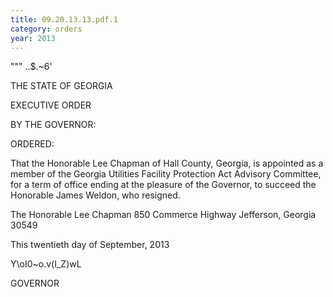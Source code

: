 ```yaml
---
title: 09.20.13.13.pdf.1
category: orders
year: 2013
---
```

  

""" ..$.~6'

THE STATE OF GEORGIA

EXECUTIVE ORDER

BY THE GOVERNOR:

ORDERED:

That the Honorable Lee Chapman of Hall County, Georgia, is
appointed as a member of the Georgia Utilities Facility Protection
Act Advisory Committee, for a term of office ending at the pleasure
of the Governor, to succeed the Honorable James Weldon, who
resigned.

The Honorable Lee Chapman
850 Commerce Highway
Jefferson, Georgia 30549

This twentieth day of September, 2013

Y\oI0~o.v\(I_Z)wL

GOVERNOR

